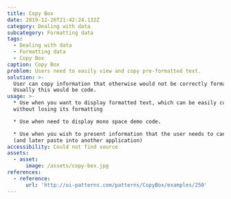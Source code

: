 ```yaml
---
title: Copy Box
date: 2019-12-26T21:42:24.132Z
category: Dealing with data
subcategory: Formatting data
tags:
  - Dealing with data
  - Formatting data
  - Copy Box
caption: Copy Box
problem: Users need to easily view and copy pre-formatted text.
solution: >-
  User can copy information that otherwise would not be correctly formatted.
  Usually this would be code.
usage: >-
  * Use when you want to display formatted text, which can be easily copied
  without losing its formatting

  * Use when need to display mono space demo code.

  * Use when you wish to present information that the user needs to can copy
  (and later paste into another application)
accessibility: Could not find source
assets:
  - asset:
      image: /assets/copy-box.jpg
references:
  - reference:
      url: 'http://ui-patterns.com/patterns/CopyBox/examples/250'
---
```


